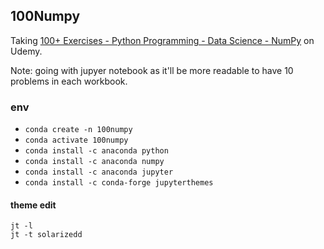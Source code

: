 ## 100Numpy

Taking [100+ Exercises - Python Programming - Data Science - NumPy](https://www.udemy.com/course/100-exercises-python-programming-data-science-numpy/) on Udemy.

Note: going with jupyer notebook as it'll be more readable to have 10 problems in each workbook.

### env

- `conda create -n 100numpy`
- `conda activate 100numpy`
- `conda install -c anaconda python`
- `conda install -c anaconda numpy`
- `conda install -c anaconda jupyter`
- `conda install -c conda-forge jupyterthemes`

#### theme edit

```
jt -l
jt -t solarizedd
```
